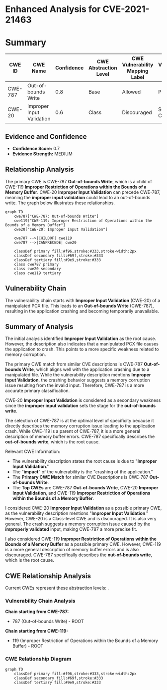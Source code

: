 # Enhanced Analysis for CVE-2021-21463

# Summary
| CWE ID | CWE Name | Confidence | CWE Abstraction Level | CWE Vulnerability Mapping Label | CWE-Vulnerability Mapping Notes |
|---|---|---|---|---|---|
| CWE-787 | Out-of-bounds Write | 0.8 | Base | Allowed | Primary CWE |
| CWE-20 | Improper Input Validation | 0.6 | Class | Discouraged | Secondary Candidate |

## Evidence and Confidence

*   **Confidence Score:** 0.7
*   **Evidence Strength:** MEDIUM

## Relationship Analysis
The primary CWE is CWE-787 **Out-of-bounds Write**, which is a child of CWE-119 **Improper Restriction of Operations within the Bounds of a Memory Buffer**. CWE-20 **Improper Input Validation** can precede CWE-787, meaning the **improper input validation** could lead to an out-of-bounds write. The graph below illustrates these relationships.

```mermaid
graph TD
    cwe787["CWE-787: Out-of-bounds Write"]
    cwe119["CWE-119: Improper Restriction of Operations within the Bounds of a Memory Buffer"]
    cwe20["CWE-20: Improper Input Validation"]
    
    cwe787 -->|CHILDOF| cwe119
    cwe787 -->|CANPRECEDE| cwe20
    
    classDef primary fill:#f96,stroke:#333,stroke-width:2px
    classDef secondary fill:#69f,stroke:#333
    classDef tertiary fill:#9e9,stroke:#333
    class cwe787 primary
    class cwe20 secondary
    class cwe119 tertiary
```

## Vulnerability Chain
The vulnerability chain starts with **Improper Input Validation** (CWE-20) of a manipulated PCX file. This leads to an **Out-of-bounds Write** (CWE-787), resulting in the application crashing and becoming temporarily unavailable.

## Summary of Analysis
The initial analysis identified **Improper Input Validation** as the root cause. However, the description also indicates that a manipulated PCX file causes the application to crash. This points to a more specific weakness related to memory corruption.

The primary CWE match from similar CVE descriptions is CWE-787 **Out-of-bounds Write**, which aligns well with the application crashing due to a manipulated file. While the vulnerability description mentions **Improper Input Validation**, the crashing behavior suggests a memory corruption issue resulting from the invalid input. Therefore, CWE-787 is a more accurate primary classification.

CWE-20 **Improper Input Validation** is considered as a secondary weakness since the **improper input validation** sets the stage for the **out-of-bounds write**.

The selection of CWE-787 is at the optimal level of specificity because it directly describes the memory corruption issue leading to the application crash. While CWE-119 is a parent of CWE-787, it is a more general description of memory buffer errors. CWE-787 specifically describes the **out-of-bounds write**, which is the root cause.

Relevant CWE Information:
*   The vulnerability description states the root cause is due to "**Improper Input Validation**."
*   The "**impact**" of the vulnerability is the "crashing of the application."
*   The **Primary CWE Match** for similar CVE Descriptions is CWE-787 **Out-of-bounds Write**.
*   The **Top CWEs** are CWE-787 **Out-of-bounds Write**, CWE-20 **Improper Input Validation**, and CWE-119 **Improper Restriction of Operations within the Bounds of a Memory Buffer**.

I considered CWE-20 **Improper Input Validation** as a possible primary CWE, as the vulnerability description mentions "**Improper Input Validation**." However, CWE-20 is a Class-level CWE and is discouraged. It is also very general. The crash suggests a memory corruption issue caused by the **improperly validated** input, making CWE-787 a more precise fit.

I also considered CWE-119 **Improper Restriction of Operations within the Bounds of a Memory Buffer** as a possible primary CWE. However, CWE-119 is a more general description of memory buffer errors and is also discouraged. CWE-787 specifically describes the **out-of-bounds write**, which is the root cause.


## CWE Relationship Analysis

Current CWEs represent these abstraction levels: .


### Vulnerability Chain Analysis

**Chain starting from CWE-787:**
- 787 (Out-of-bounds Write) - ROOT


**Chain starting from CWE-119:**
- 119 (Improper Restriction of Operations within the Bounds of a Memory Buffer) - ROOT



### CWE Relationship Diagram

```mermaid
graph TD
    classDef primary fill:#f96,stroke:#333,stroke-width:2px
    classDef secondary fill:#69f,stroke:#333
    classDef tertiary fill:#9e9,stroke:#333
```